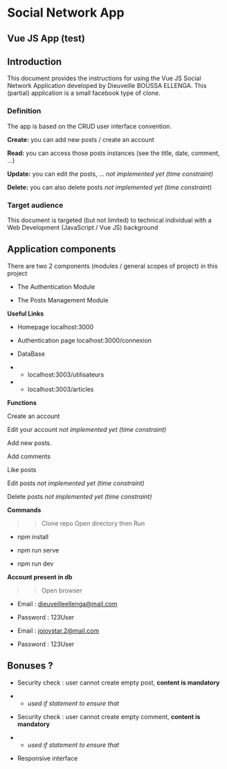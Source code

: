 # Social Network App #


## Vue JS App (test) ## 


## Introduction ##
This document provides the instructions for using the Vue JS Social Network Application developed by Dieuveille BOUSSA ELLENGA. 
This (partial) application is a small facebook type of clone. 




### Definition ###

The app is based on the CRUD user interface convention.  

**Create:** you can add new posts / create an account   

**Read:** you can access those posts instances (see the title, date, comment, …) 

**Update:** you can edit the posts, ...  *not implemented yet (time  constraint)*

**Delete:** you can also delete posts  *not implemented yet (time  constraint)*



### Target audience ###

This document is targeted (but not limited) to technical individual with a Web Development (JavaScript / Vue JS) background 




## Application components ##

There are two 2 components (modules / general scopes of project) in this project

 - The Authentication Module  

 - The Posts Management Module   




**Useful Links**

 - Homepage                localhost:3000

 - Authentication page     localhost:3000/connexion

 - DataBase                
  - - localhost:3003/utilisateurs            
  - - localhost:3003/articles





**Functions**


Create an account 

Edit your account         *not implemented yet (time  constraint)*

Add new posts.

Add comments

Like posts

Edit posts                *not implemented yet (time  constraint)*

Delete posts              *not implemented yet (time  constraint)*
 



**Commands**


>> Clone repo   Open directory     then Run

- npm install


- npm run serve 


- npm run dev 




**Account present in db**


>> Open browser   

- Email : dieuveilleellenga@mail.com 
- Password : 123User 


- Email : jojoystar.2@mail.com 
- Password : 123User 




## Bonuses ? ##

 - Security check : user cannot create empty post, **content is  mandatory** 
  - - *used if statement to ensure that*

 - Security check : user cannot create empty comment, **content is  mandatory** 
  - - *used if statement to ensure that*


>>
 - Responsive interface 



